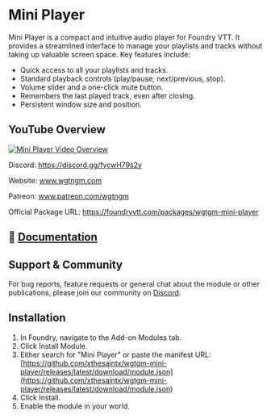 # Mini Player

Mini Player is a compact and intuitive audio player for Foundry VTT. It provides a streamlined interface to manage your playlists and tracks without taking up valuable screen space. Key features include:
- Quick access to all your playlists and tracks.
- Standard playback controls (play/pause, next/previous, stop).
- Volume slider and a one-click mute button.
- Remembers the last played track, even after closing.
- Persistent window size and position.

## YouTube Overview
[![Mini Player Video Overview](https://img.youtube.com/vi/7VqU8gyq8Oc/0.jpg)](https://youtu.be/7VqU8gyq8Oc?si=q1KFPZVy2fGuqIn8)

Discord: https://discord.gg/fycwH79s2y

Website: www.wgtngm.com

Patreon: www.patreon.com/wgtngm

Official Package URL: https://foundryvtt.com/packages/wgtgm-mini-player

## 📖 [Documentation](https://campaigncodex.wgtngm.com/miniplayer)


## Support & Community

For bug reports, feature requests or general chat about the module or other publications, please join our community on [Discord](https://discord.gg/fycwH79s2y).

## Installation

1. In Foundry, navigate to the Add-on Modules tab.  
2. Click Install Module.  
3. Either search for "Mini Player" or  paste the manifest URL:   
   [https://github.com/xthesaintx/wgtgm-mini-player/releases/latest/download/module.json](https://github.com/xthesaintx/wgtgm-mini-player/releases/latest/download/module.json)
4. Click Install.  
5. Enable the module in your world.
